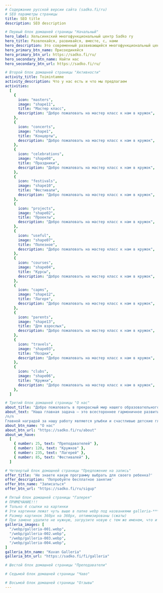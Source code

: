 ```yaml
---
# Содержание русской версии сайта (sadko.fi/ru)
# SEO параметры страницы
title: SEO title
description: SEO description

# Первый блок домашней страницы "Начальный"
hero_label: Хельсинкский многофункциональный центр Sadko ry
hero_title: Развлекайся, развивайся, вместе, с, нами
hero_description: Это современный развивающийся многофункциональный центр дополнительного образования и организации семейного досуга.
hero_primary_btn_name: Присоединяйся
hero_primary_btn_url: https://sadko.fi/ru/
hero_secondary_btn_name: Найти нас
hero_secondary_btn_url: https://sadko.fi/ru/

# Второй блок домашней страницы "Активности"
activity_title: Toimintamme
activity_description: Что у нас есть и что мы предлагаем
activities:
  [
    {
      icon: "masters",
      image: "shape11",
      title: "Мастер класс",
      description: "Добро пожаловать на мастер класс к нам в кружок",
    },
    {
      icon: "concerts",
      image: "shape1",
      title: "Концерты",
      description: "Добро пожаловать на мастер класс к нам в кружок",
    },
    {
      icon: "celebrations",
      image: "shape08",
      title: "Праздники",
      description: "Добро пожаловать на мастер класс к нам в кружок",
    },
    {
      icon: "festivals",
      image: "shape10",
      title: "Фестивали",
      description: "Добро пожаловать на мастер класс к нам в кружок",
    },
    {
      icon: "projects",
      image: "shape02",
      title: "Проекты",
      description: "Добро пожаловать на мастер класс к нам в кружок",
    },
    {
      icon: "useful",
      image: "shape07",
      title: "Полезное",
      description: "Добро пожаловать на мастер класс к нам в кружок",
    },
    {
      icon: "courses",
      image: "shape04",
      title: "Курсы",
      description: "Добро пожаловать на мастер класс к нам в кружок",
    },
    {
      icon: "capms",
      image: "shape12",
      title: "Лагеря",
      description: "Добро пожаловать на мастер класс к нам в кружок",
    },
    {
      icon: "parents",
      image: "shape13",
      title: "Для взрослых",
      description: "Добро пожаловать на мастер класс к нам в кружок",
    },
    {
      icon: "travels",
      image: "shape03",
      title: "Поздки",
      description: "Добро пожаловать на мастер класс к нам в кружок",
    },
    {
      icon: "clubs",
      image: "shape06",
      title: "Кружки",
      description: "Добро пожаловать на мастер класс к нам в кружок",
    },
  ]

# Третий блок домашней страницы "О нас"
about_title: "Добро пожаловать в прекрасный мир нашего образовательного центра"
about_text: "Наша главная задача — это всестороннее гармоничное развитие Вашего ребенка. Мы хотим помочь вырасти ему яркой и индивидуальной личностью, научить свободно мыслить, думать и рассуждать, сформировать у него представления о многообразии окружающего мира и сделать путешествие в мир знаний увлекательным.
/n/n
Главной наградой за нашу работу являются улыбки и счастливые детские глаза!!!"
about_btn_name: "О нас"
about_btn_url: "https://sadko.fi/ru/about"
about_we_have:
  [
    { number: 25, text: "Преподавателей" },
    { number: 120, text: "Кружков" },
    { number: 235, text: "Лагерей" },
    { number: 85, text: "Фестивалей" },
  ]

# Четвертый блок домашней страницы "Предложение на запись"
offer_title: 'Не знаете какую программу выбрать для своего ребенка?'
offer_description: 'Попробуйте бесплатное занятие'
offer_btn_name: "Записаться"
offer_btn_url: "https://sadko.fi/ru/sigup"

# Пятый блок домашней страницы "Галерея"
# ПРИМЕЧАНИЕ!!!
# Только 4 ссылки на картинки
# Эти картинки лежат чуть выше в папке webp под названиями galleria-****.webp
# Размер картинок 360px на 360px, оптимизированы (сжаты)
# При замене удалите не нужную, загрузите новую с тем же именем, что и уделенная была
galleria_images: [
  "/webp/galleria-001.webp",
  "/webp/galleria-002.webp",
  "/webp/galleria-003.webp",
  "/webp/galleria-004.webp",
]
galleria_btn_name: "Kuvan Galleria"
galleria_btn_url: "https://sadko.fi/fi/galleria"

# Шестой блок домашней страницы "Преподаватели"

# Седьмой блок домашней страницы "Чаво"

# Восьмой блок домашней страницы "Отзывы"
---
```

